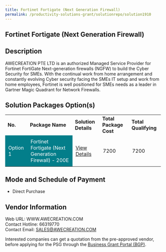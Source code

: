 ```yaml
---
title: Fortinet Fortigate (Next Generation Firewall)
permalink: /productivity-solutions-grant/solutionrepo/solution1910
---
```


## Fortinet Fortigate (Next Generation Firewall)

## Description

AWECREATION PTE LTD is an authorized Managed Service Provider for Fortinet FortiGate Next-generation firewalls (NGFW) to build the Cyber Security for SMEs. With the continual work from home arrangement and constantly evolving Cyber security facing the SMEs IT setup and work from home employees, Fortinet is well positioned for SMEs needs as a leader in Gartner Magic Quadrant for Network Firewalls.

## Solution Packages Option(s)

<table>
<tr>
<td><b>No.</b></td>
<td><b>Package Name</b></td>
<td><b>Solution Details</b></td>
<td><b>Total Package Cost</b></td>
<td><b>Total Qualifying</b></td>
</tr>
<tr>
<td style='padding: 10px; background-color: #037E8A; color: #FFFFFF;'>Option 1</td>
<td style='padding: 10px; background-color: #037E8A; color: #FFFFFF;'>Fortinet Fortigate (Next Generation Firewall) - 200E</td>
<td style='padding: 10px;'><a href='https://www.gobusiness.gov.sg/images/psg/DesensitisedAwecreation_Annex_3CRwef15April2021_Part_4.pdf' target='_blank'>View Details</a></td>
<td style='padding: 10px;'>7200</td>
<td style='padding: 10px;'>7200</td>
</tr>
</table>

## Mode and Schedule of Payment

 - Direct Purchase

## Vendor Information

 Web URL: WWW.AWECREATION.COM <br>Contact Hotline: 66319770 <br>Contact Email: SALES@AWECREATION.COM <br>

Interested companies can get a quotation from the pre-approved vendor, before applying for the PSG through the <a href='https://www.businessgrants.gov.sg/' target='_blank' rel='noopener'>Business Grant Portal (BGP)</a>.

<script src="/jquery/resize-tables.js"></script>
